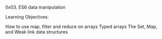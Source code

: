 0x03. ES6 data manipulation

Learning Objectives:

How to use map, filter and reduce on arrays
Typed arrays
The Set, Map, and Weak link data structures
